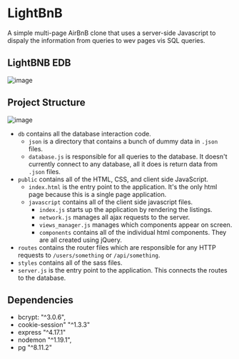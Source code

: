 # LightBnB

A simple multi-page AirBnB clone that uses a server-side Javascript to dispaly the information from queries to wev pages vis SQL queries.
## LightBNB EDB
![image](https://github.com/marinaivanovadev/LightBnB/assets/130605410/5042c0ea-b3fb-473e-86ae-3a3ac6a09125)

## Project Structure

![image](https://github.com/marinaivanovadev/LightBnB/assets/130605410/2eaec74b-f089-4cc1-9210-f1c0a3274964)


* `db` contains all the database interaction code.
  * `json` is a directory that contains a bunch of dummy data in `.json` files.
  * `database.js` is responsible for all queries to the database. It doesn't currently connect to any database, all it does is return data from `.json` files.
* `public` contains all of the HTML, CSS, and client side JavaScript. 
  * `index.html` is the entry point to the application. It's the only html page because this is a single page application.
  * `javascript` contains all of the client side javascript files.
    * `index.js` starts up the application by rendering the listings.
    * `network.js` manages all ajax requests to the server.
    * `views_manager.js` manages which components appear on screen.
    * `components` contains all of the individual html components. They are all created using jQuery.
* `routes` contains the router files which are responsible for any HTTP requests to `/users/something` or `/api/something`. 
* `styles` contains all of the sass files. 
* `server.js` is the entry point to the application. This connects the routes to the database.

## Dependencies
   - bcrypt: "^3.0.6",
   - cookie-session" "^1.3.3"
   - express "^4.17.1"
   - nodemon "^1.19.1",
   - pg "^8.11.2"
